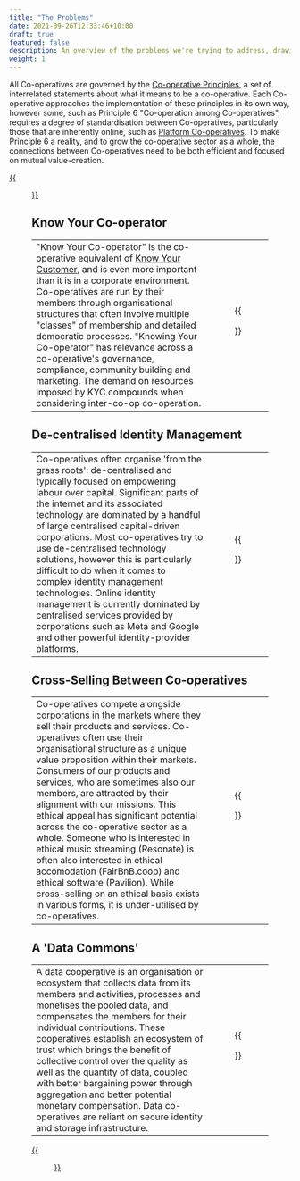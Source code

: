 ```yaml
---
title: "The Problems"
date: 2021-09-26T12:33:46+10:00
draft: true
featured: false
description: An overview of the problems we're trying to address, drawing from the experiences of FairBnB.coop, Resonate and Pavilion.
weight: 1
---
```

All Co-operatives are governed by the [Co-operative Principles](https://www.ica.coop/en/cooperatives/cooperative-identity), a set of interrelated statements about what it means to be a co-operative. Each Co-operative approaches the implementation of these principles in its own way, however some, such as Principle 6 "Co-operation among Co-operatives", requires a degree of standardisation between Co-operatives, particularly those that are inherently online, such as [Platform Co-operatives](https://platform.coop/). To make Principle 6 a reality, and to grow the co-operative sector as a whole, the connections between Co-operatives need to be both efficient and focused on mutual value-creation.

[{{<figure src="/images/icons/red-circle.png" title="Discuss these problems on our forum" class="cta top" target="_blank">}}](https://community.coopcreds.com/c/problems)

## Know Your Co-operator
|  |  |
|--|:--:|
| "Know Your Co-operator" is the co-operative equivalent of [Know Your Customer](https://en.wikipedia.org/wiki/Know_your_customer), and is even more important than it is in a corporate environment. Co-operatives are run by their members through organisational structures that often involve multiple "classes" of membership and detailed democratic processes. "Knowing Your Co-operator" has relevance across a co-operative's governance, compliance, community building and marketing. The demand on resources imposed by KYC compounds when considering inter-co-op co-operation.| {{<figure src="/images/illustrations/kyc.svg">}} |

## De-centralised Identity Management
|  |  |
|--|:--:|
| Co-operatives often organise 'from the grass roots': de-centralised and typically focused on empowering labour over capital. Significant parts of the internet and its associated technology are dominated by a handful of large centralised capital-driven corporations. Most co-operatives try to use de-centralised technology solutions, however this is particularly difficult to do when it comes to complex identity management technologies. Online identity management is currently dominated by centralised services provided by corporations such as Meta and Google and other powerful identity-provider platforms. | {{<figure src="/images/illustrations/identity.svg">}} |

## Cross-Selling Between Co-operatives
|  |  |
|--|:--:|
| Co-operatives compete alongside corporations in the markets where they sell their products and services. Co-operatives often use their organisational structure as a unique value proposition within their markets. Consumers of our products and services, who are sometimes also our members, are attracted by their alignment with our missions. This ethical appeal has significant potential across the co-operative sector as a whole. Someone who is interested in ethical music streaming (Resonate) is often also interested in ethical accomodation (FairBnB.coop) and ethical software (Pavilion). While cross-selling on an ethical basis exists in various forms, it is under-utilised by co-operatives.| {{<figure src="/images/illustrations/cross-selling.svg">}} |

## A 'Data Commons'
|  |  |
|--|:--:|
| A data cooperative is an organisation or ecosystem that collects data from its members and activities, processes and monetises the pooled data, and compensates the members for their individual contributions. These cooperatives establish an ecosystem of trust which brings the benefit of collective control over the quality as well as the quantity of data, coupled with better bargaining power through aggregation and better potential monetary compensation. Data co-operatives are reliant on secure identity and storage infrastructure. | {{<figure src="/images/illustrations/datacommons.svg">}} |

[{{<figure src="/images/icons/red-circle.png" title="Discuss these problems on our forum" class="cta" target="_blank">}}](https://community.coopcreds.com/c/problems)